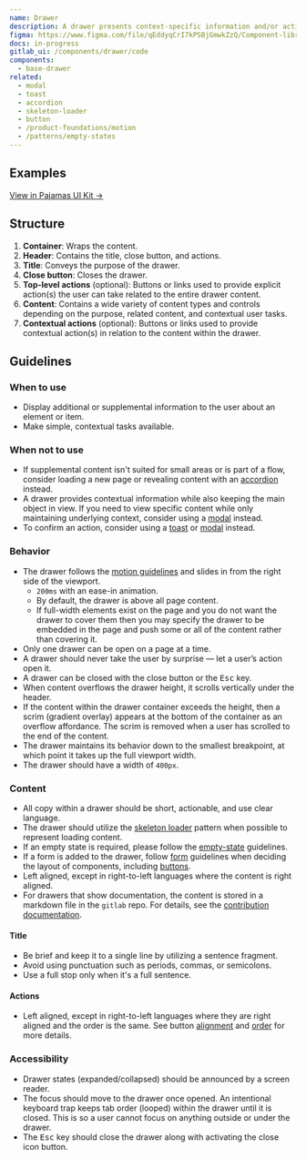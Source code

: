 ```yaml
---
name: Drawer
description: A drawer presents context-specific information and/or actions without leaving the current page.
figma: https://www.figma.com/file/qEddyqCrI7kPSBjGmwkZzQ/Component-library?node-id=44560%3A56734
docs: in-progress
gitlab_ui: /components/drawer/code
components:
  - base-drawer
related:
  - modal
  - toast
  - accordion
  - skeleton-loader
  - button
  - /product-foundations/motion
  - /patterns/empty-states
---
```


## Examples

<story-viewer component="base-drawer" title="Default" iframe-padding="200px 0"></story-viewer>

[View in Pajamas UI Kit →](https://www.figma.com/file/qEddyqCrI7kPSBjGmwkZzQ/Component-library?node-id=48150%3A59274)

## Structure

<figure-img alt="Numbered diagram of a drawer structure" label="Drawer structure" src="/img/drawer-structure.svg"></figure-img>

1. **Container**: Wraps the content.
1. **Header**: Contains the title, close button, and actions.
1. **Title**: Conveys the purpose of the drawer.
1. **Close button**: Closes the drawer.
1. **Top-level actions** (optional): Buttons or links used to provide explicit action(s) the user can take related to the entire drawer content.
1. **Content**: Contains a wide variety of content types and controls depending on the purpose, related content, and contextual user tasks. 
1. **Contextual actions** (optional): Buttons or links used to provide contextual action(s) in relation to the content within the drawer.

## Guidelines

### When to use

- Display additional or supplemental information to the user about an element or item.
- Make simple, contextual tasks available.

### When not to use

- If supplemental content isn't suited for small areas or is part of a flow, consider loading a new page or revealing content with an [accordion](/components/accordion) instead.
- A drawer provides contextual information while also keeping the main object in view. If you need to view specific content while only maintaining underlying context, consider using a [modal](/components/modal) instead.
- To confirm an action, consider using a [toast](/components/toast) or [modal](/components/modal) instead.

### Behavior

- The drawer follows the [motion guidelines](/product-foundations/motion) and slides in from the right side of the viewport.
  - `200ms` with an ease-in animation.
  - By default, the drawer is above all page content.
  - If full-width elements exist on the page and you do not want the drawer to cover them then you may specify the drawer to be embedded in the page and push some or all of the content rather than covering it.
- Only one drawer can be open on a page at a time.
- A drawer should never take the user by surprise — let a user’s action open it.
- A drawer can be closed with the close button or the <kbd>Esc</kbd> key.
- When content overflows the drawer height, it scrolls vertically under the header.
- If the content within the drawer container exceeds the height, then a scrim (gradient overlay) appears at the bottom of the container as an overflow affordance. The scrim is removed when a user has scrolled to the end of the content.
- The drawer maintains its behavior down to the smallest breakpoint, at which point it takes up the full viewport width.
- The drawer should have a width of `400px`.

### Content

- All copy within a drawer should be short, actionable, and use clear language.
- The drawer should utilize the [skeleton loader](/components/skeleton-loader/) pattern when possible to represent loading content.
- If an empty state is required, please follow the [empty-state](/patterns/empty-states) guidelines.
- If a form is added to the drawer, follow [form](/patterns/forms) guidelines when deciding the layout of components, including [buttons](/components/button).
- Left aligned, except in right-to-left languages where the content is right aligned.
- For drawers that show documentation, the content is stored in a markdown file in the `gitlab` repo.
  For details, see the [contribution documentation](https://docs.gitlab.com/ee/development/documentation/drawers.html).

#### Title

- Be brief and keep it to a single line by utilizing a sentence fragment.
- Avoid using punctuation such as periods, commas, or semicolons.
- Use a full stop only when it's a full sentence.

#### Actions

- Left aligned, except in right-to-left languages where they are right aligned and the order is the same. See button [alignment](/components/button#alignment) and [order](/components/button#order) for more details.

### Accessibility

- Drawer states (expanded/collapsed) should be announced by a screen reader.
- The focus should move to the drawer once opened. An intentional keyboard trap keeps tab order (looped) within the drawer until it is closed. This is so a user cannot focus on anything outside or under the drawer.
- The <kbd>Esc</kbd> key should close the drawer along with activating the close icon button.
